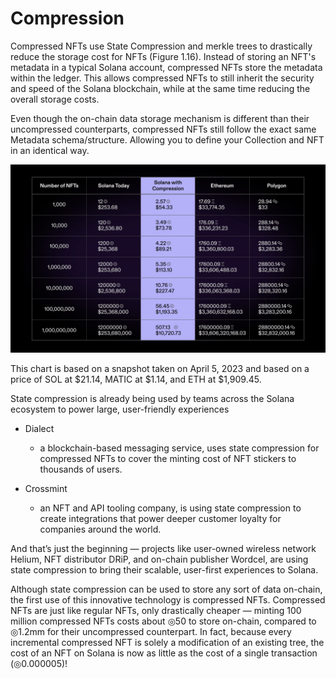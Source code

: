 # Compression

Compressed NFTs use State Compression and merkle trees to drastically reduce the storage cost for NFTs (Figure 1.16). Instead of storing an NFT's metadata in a typical Solana account, compressed NFTs store the metadata within the ledger. This allows compressed NFTs to still inherit the security and speed of the Solana blockchain, while at the same time reducing the overall storage costs.

Even though the on-chain data storage mechanism is different than their uncompressed counterparts, compressed NFTs still follow the exact same Metadata schema/structure. Allowing you to define your Collection and NFT in an identical way.

![Blockchain](../../../images/compression.png)


This chart is based on a snapshot taken on April 5, 2023 and based on a price of SOL at $21.14, MATIC at $1.14, and ETH at $1,909.45.

State compression is already being used by teams across the Solana ecosystem to power large, user-friendly experiences

- Dialect
    - a blockchain-based messaging service, uses state compression for compressed NFTs to cover the minting cost of NFT stickers to thousands of users.

- Crossmint
    - an NFT and API tooling company, is using state compression to create integrations that power deeper customer loyalty for companies around the world.

And that’s just the beginning — projects like user-owned wireless network Helium, NFT distributor DRiP, and on-chain publisher Wordcel, are using state compression to bring their scalable, user-first experiences to Solana.

Although state compression can be used to store any sort of data on-chain, the first use of this innovative technology is compressed NFTs. Compressed NFTs are just like regular NFTs, only drastically cheaper — minting 100 million compressed NFTs costs about ◎50 to store on-chain, compared to ◎1.2mm for their uncompressed counterpart. In fact, because every incremental compressed NFT is solely a modification of an existing tree, the cost of an NFT on Solana is now as little as the cost of a single transaction (◎0.000005)!
